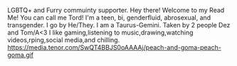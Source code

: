 LGBTQ+ and Furry commuinty supporter.
Hey there! Welcome to my Read Me!
You can call me Tord!
I'm a teen, bi, genderfluid, abrosexual, and transgender.
I go by He/They. I am a Taurus-Gemini.
Taken by 2 people Dez and Tom/A<3
I like gaming,listening to music,drawing,watching videos,rping,social media,and chilling.
https://media.tenor.com/SwQT4BBJS0oAAAAj/peach-and-goma-peach-goma.gif
